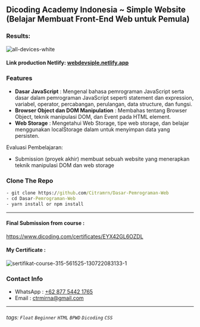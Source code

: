 ## Dicoding Academy Indonesia ~ Simple Website (Belajar Membuat Front-End Web untuk Pemula)

### Results:

![all-devices-white](https://i.ibb.co/fvTg7VY/all-devices-white.png)

  

#### Link production Netlify:  [webdevsiple.netlify.app](https://webdevsiple.netlify.app/ "Open site in a new tab")

### Features
-   **Dasar JavaScript**  : Mengenal bahasa pemrograman JavaScript serta dasar dalam pemrograman JavaScript seperti statement dan expression, variabel, operator, percabangan, perulangan, data structure, dan fungsi. 
-   **Browser Object dan DOM Manipulation**  : Membahas tentang Browser Object, teknik manipulasi DOM, dan Event pada HTML element. 
-   **Web Storage**  : Mengetahui Web Storage, tipe web storage, dan belajar menggunakan localStorage dalam untuk menyimpan data yang persisten. 

Evaluasi Pembelajaran:
-   Submission (proyek akhir) membuat sebuah website yang menerapkan teknik manipulasi DOM dan web storage

### Clone The Repo
```cmd
- git clone https://github.com/Citramrn/Dasar-Pemrograman-Web
- cd Dasar-Pemrograman-Web
- yarn install or npm install
```

---
#### Final Submission from course : 
https://www.dicoding.com/certificates/EYX42GL6OZDL

#### My Certificate :

![sertifikat-course-315-561525-130722083133-1](https://i.ibb.co/cQjHPKK/sertifikat-course-315-561525-130722083133-1.png)

### Contact Info

- WhatsApp : [+62 877 5442 1765](https://wa.me/6287754421765)
- Email : [ctrmirna@gmail.com](mailto:ctrmirna@gmail.com)
---
###### tags: `Float`  `Beginner`  `HTML`  `BPWD`  `Dicoding`  `CSS`
